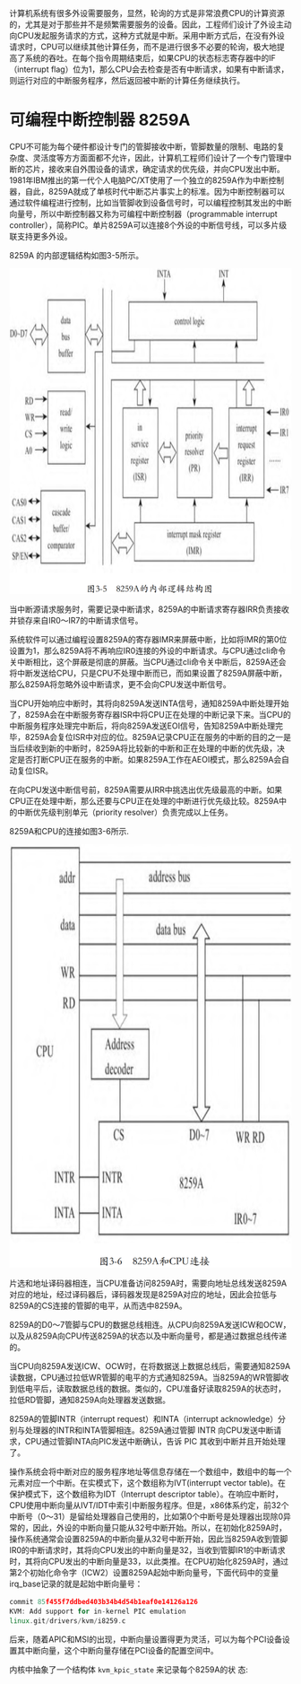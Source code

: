 
计算机系统有很多外设需要服务，显然，轮询的方式是非常浪费CPU的计算资源的，尤其是对于那些并不是频繁需要服务的设备。因此，工程师们设计了外设主动向CPU发起服务请求的方式，这种方式就是中断。采用中断方式后，在没有外设请求时，CPU可以继续其他计算任务，而不是进行很多不必要的轮询，极大地提高了系统的吞吐。在每个指令周期结束后，如果CPU的状态标志寄存器中的IF（interrupt flag）位为1，那么CPU会去检查是否有中断请求，如果有中断请求，则运行对应的中断服务程序，然后返回被中断的计算任务继续执行。

# 可编程中断控制器 8259A

CPU不可能为每个硬件都设计专门的管脚接收中断，管脚数量的限制、电路的复杂度、灵活度等方方面面都不允许，因此，计算机工程师们设计了一个专门管理中断的芯片，接收来自外围设备的请求，确定请求的优先级，并向CPU发出中断。1981年IBM推出的第一代个人电脑PC/XT使用了一个独立的8259A作为中断控制器，自此，8259A就成了单核时代中断芯片事实上的标准。因为中断控制器可以通过软件编程进行控制，比如当管脚收到设备信号时，可以编程控制其发出的中断向量号，所以中断控制器又称为可编程中断控制器（programmable interrupt controller），简称PIC。单片8259A可以连接8个外设的中断信号线，可以多片级联支持更多外设。

8259A 的内部逻辑结构如图3-5所示。

![2024-03-04-18-59-38.png](./images/2024-03-04-18-59-38.png)

当中断源请求服务时，需要记录中断请求，8259A的中断请求寄存器IRR负责接收并锁存来自IR0～IR7的中断请求信号。

系统软件可以通过编程设置8259A的寄存器IMR来屏蔽中断，比如将IMR的第0位设置为1，那么8259A将不再响应IR0连接的外设的中断请求。与CPU通过cli命令关中断相比，这个屏蔽是彻底的屏蔽。当CPU通过cli命令关中断后，8259A还会将中断发送给CPU，只是CPU不处理中断而已，而如果设置了8259A屏蔽中断，那么8259A将忽略外设中断请求，更不会向CPU发送中断信号。

当CPU开始响应中断时，其将向8259A发送INTA信号，通知8259A中断处理开始了，8259A会在中断服务寄存器ISR中将CPU正在处理的中断记录下来。当CPU的中断服务程序处理完中断后，将向8259A发送EOI信号，告知8259A中断处理完毕，8259A会复位ISR中对应的位。8259A记录CPU正在服务的中断的目的之一是当后续收到新的中断时，8259A将比较新的中断和正在处理的中断的优先级，决定是否打断CPU正在服务的中断。如果8259A工作在AEOI模式，那么8259A会自动复位ISR。

在向CPU发送中断信号前，8259A需要从IRR中挑选出优先级最高的中断。如果CPU正在处理中断，那么还要与CPU正在处理的中断进行优先级比较。8259A中的中断优先级判别单元（priority resolver）负责完成以上任务。

8259A和CPU的连接如图3-6所示.

![2024-03-04-19-01-43.png](./images/2024-03-04-19-01-43.png)

片选和地址译码器相连，当CPU准备访问8259A时，需要向地址总线发送8259A对应的地址，经过译码器后，译码器发现是8259A对应的地址，因此会拉低与8259A的CS连接的管脚的电平，从而选中8259A。

8259A的D0～7管脚与CPU的数据总线相连。从CPU向8259A发送ICW和OCW，以及从8259A向CPU传送8259A的状态以及中断向量号，都是通过数据总线传递的。

当CPU向8259A发送ICW、OCW时，在将数据送上数据总线后，需要通知8259A读数据，CPU通过拉低WR管脚的电平的方式通知8259A。当8259A的WR管脚收到低电平后，读取数据总线的数据。类似的，CPU准备好读取8259A的状态时，拉低RD管脚，通知8259A向处理器发送数据。

8259A的管脚INTR（interrupt request）和INTA（interrupt acknowledge）分别与处理器的INTR和INTA管脚相连。8259A通过管脚 INTR 向CPU发送中断请求，CPU通过管脚INTA向PIC发送中断确认，告诉 PIC 其收到中断并且开始处理了。

操作系统会将中断对应的服务程序地址等信息存储在一个数组中，数组中的每一个元素对应一个中断。在实模式下，这个数组称为IVT(interrupt vector table)。在保护模式下，这个数组称为IDT（Interrupt descriptor table）。在响应中断时，CPU使用中断向量从IVT/IDT中索引中断服务程序。但是，x86体系约定，前32个中断号（0～31）是留给处理器自己使用的，比如第0个中断号是处理器出现除0异常的，因此，外设的中断向量只能从32号中断开始。所以，在初始化8259A时，操作系统通常会设置8259A的中断向量从32号中断开始，因此当8259A收到管脚IR0的中断请求时，其将向CPU发出的中断向量是32，当收到管脚IR1的中断请求时，其将向CPU发出的中断向量是33，以此类推。在CPU初始化8259A时，通过第2个初始化命令字（ICW2）设置8259A起始中断向量号，下面代码中的变量irq_base记录的就是起始中断向量号：

```cpp
commit 85f455f7ddbed403b34b4d54b1eaf0e14126a126
KVM: Add support for in-kernel PIC emulation
linux.git/drivers/kvm/i8259.c

```

后来，随着APIC和MSI的出现，中断向量设置得更为灵活，可以为每个PCI设备设置其中断向量，这个中断向量存储在PCI设备的配置空间中。

内核中抽象了一个结构体 `kvm_kpic_state` 来记录每个8259A的状
态:


